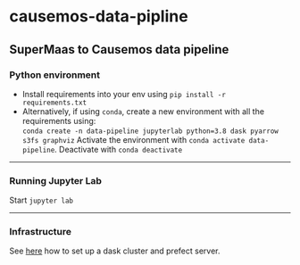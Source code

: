 # causemos-data-pipline

## SuperMaas to Causemos data pipeline

### Python environment

- Install requirements into your env using `pip install -r requirements.txt`
- Alternatively, if using `conda`, create a new environment with all the requirements using:   
`conda create -n data-pipeline jupyterlab python=3.8 dask pyarrow s3fs graphviz`
Activate the environment with `conda activate data-pipeline`. Deactivate with `conda deactivate`

---

### Running Jupyter Lab
   
Start `jupyter lab`

---

### Infrastructure

See [here](./infra/README.md) how to set up a dask cluster and prefect server.